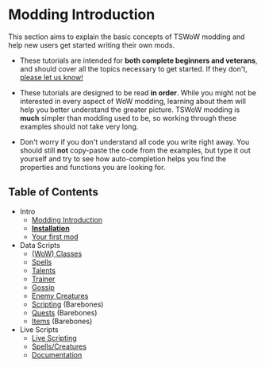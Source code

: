 # Modding Introduction

This section aims to explain the basic concepts of TSWoW modding and help new users get started writing their own mods. 

- These tutorials are intended for **both complete beginners and veterans**, and should cover all the topics necessary to get started. If they don't, [please let us know!](https://github.com/tswow/tswow/issues)

- These tutorials are designed to be read **in order**. While you might not be interested in every aspect of WoW modding, learning about them will help you better understand the greater picture. TSWoW modding is **much** simpler than modding used to be, so working through these examples should not take very long.

- Don't worry if you don't understand all code you write right away. You should still **not** copy-paste the code from the examples, but type it out yourself and try to see how auto-completion helps you find the properties and functions you are looking for.

## Table of Contents

- Intro
    - [Modding Introduction](1_ModdingIntroduction.md)
    - [**Installation**](2_Installation.md)
    - [Your first mod](3_YourFirstModule.md)
- Data Scripts
    - [(WoW) Classes](4_CustomClass.md)
    - [Spells](5_CustomSpells.md)
    - [Talents](6_CustomTalents.md)
    - [Trainer](7_CustomTrainer.md)
    - [Gossip](8_Gossip.md)
    - [Enemy Creatures](9_EnemyCreatures.md)
    - [Scripting](10_SmartScripts.md) (Barebones)
    - [Quests](11_Quests.md) (Barebones)
    - [Items](12_Items.md) (Barebones)
- Live Scripts
    - [Live Scripting](13_LiveScripting.md)
    - [Spells/Creatures](14_SpellCreature.md)
    - [Documentation](../Documentation/TSWoW/LiveScripts.md)